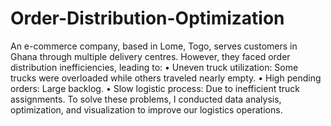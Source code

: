 # Order-Distribution-Optimization
An e-commerce company, based in Lome, Togo, serves customers in Ghana through multiple delivery centres. However, they faced order distribution inefficiencies, leading to:
•	Uneven truck utilization: Some trucks were overloaded while others traveled nearly empty.
•	High pending orders: Large backlog.
•	Slow logistic process: Due to inefficient truck assignments.
To solve these problems, I conducted data analysis, optimization, and visualization to improve our logistics operations.
